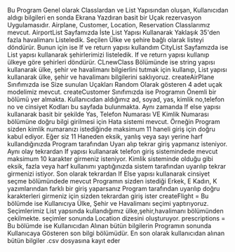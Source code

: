 Bu Program Genel olarak Classlardan ve List Yapısından oluşan, Kullanıcıdan aldıgı bilgileri en sonda Ekrana Yazdıran basit bir Uçak rezervasyon Uygulamasıdır.
Airplane, Customer, Location, Reservation Classlarımız mevcut.
AirportList Sayfamızda İste List Yapısı Kullanarak Yaklaşık 35'den fazla havalimanı Listeledik. Seçilen Ülke ve şehire bağlı olarak listeyi döndürür. Bunun için ise If ve return yapısı kullandım
CityList Sayfamızda ise List yapısı kullanarak şehirlerimizi listeledik. If ve return yapısı kullanıp ülkeye göre şehirleri döndürür.
CLnewClass Bölümünde ise string yapısı kullanarak ülke, şehir ve havalimanı bilgierlini tutmak için kullanıp, List yapısı kullanarak ülke, şehir ve havalimanı bilgilerini saklıyoruz.
createAirPlane Sınıfımızda ise Size sunulan Uçakları Random Olarak gösteren 4 adet uçak modelimiz mevcut.
createCustomer Sınıfımızda ise Programın Önemli bir bölümü yer almakta. Kullanıcıdan aldığımız ad, soyad, yas, kimlik no,telefon no ve cinsiyet Kodları bu sayfada bulunmakta. Aynı zamanda If else yapısı kullanarak basit bir şekilde Yas, Telefon Numarası VE Kimlik Numarası bölümüne doğru bilgi girilmesi için Hata sistemi mevcut. Örneğin Program sizden kimlik numaranızı istediğinde maksimum 11 haneli giriş için doğru kabul ediyor. Eğer siz 11 Haneden eksik, yanlış veya sayı yerine harf kullandığınızda Program tarafından Uyarı alıp tekrar giriş yapmanız isteniyor. Aynı olay tekrardan If yapısı kullanarak telefon giriş sistemindede mevcut maksimum 10 karakter girmeniz isteniyor. Kimlik sisteminde olduğu gibi eksik, fazla veya harf kullanımı yaptığınızda sistem tarafından uyarılıp tekrar girmenizi istiyor. Son olarak tekrardan If Else yapısı kullanarak cinsiyet seçme bölümündede mevcut Programın sizden istediği Erkek, E Kadın, K yazımlarından farklı bir giriş yaparsanız Program tarafından uyarılıp doğru karakterleri girmeniz için sizden tekrardan giriş ister
createFlight = Bu bölümde ise Kullanıcıya Ülke, Şehir ve Havalimanı seçimi yaptırıyoruz. Seçimlerimiz List yapsında kullandığımız ülke,şehir,havalimanı bölümünden çekilmekte. seçimler sonunda Location dizesini oluşturuyor.
prescriptions = Bu bölümde ise Kullanıcıdan Alınan bütün bilgilerin Programın sonunda Kullanıcaya Gösteren son bilgi bölümüdür.
En son olarak kullanıcıdan alınan bütün bilgiler .csv dosyasına kayıt eder







